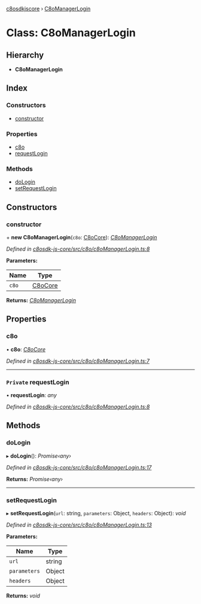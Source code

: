 [c8osdkjscore](../README.md) › [C8oManagerLogin](c8omanagerlogin.md)

# Class: C8oManagerLogin

## Hierarchy

* **C8oManagerLogin**

## Index

### Constructors

* [constructor](c8omanagerlogin.md#constructor)

### Properties

* [c8o](c8omanagerlogin.md#c8o)
* [requestLogin](c8omanagerlogin.md#private-requestlogin)

### Methods

* [doLogin](c8omanagerlogin.md#dologin)
* [setRequestLogin](c8omanagerlogin.md#setrequestlogin)

## Constructors

###  constructor

\+ **new C8oManagerLogin**(`c8o`: [C8oCore](c8ocore.md)): *[C8oManagerLogin](c8omanagerlogin.md)*

*Defined in [c8osdk-js-core/src/c8o/c8oManagerLogin.ts:8](https://github.com/convertigo/c8osdk-angular/blob/aea59f7/src/c8o/c8oManagerLogin.ts#L8)*

**Parameters:**

Name | Type |
------ | ------ |
`c8o` | [C8oCore](c8ocore.md) |

**Returns:** *[C8oManagerLogin](c8omanagerlogin.md)*

## Properties

###  c8o

• **c8o**: *[C8oCore](c8ocore.md)*

*Defined in [c8osdk-js-core/src/c8o/c8oManagerLogin.ts:7](https://github.com/convertigo/c8osdk-angular/blob/aea59f7/src/c8o/c8oManagerLogin.ts#L7)*

___

### `Private` requestLogin

• **requestLogin**: *any*

*Defined in [c8osdk-js-core/src/c8o/c8oManagerLogin.ts:8](https://github.com/convertigo/c8osdk-angular/blob/aea59f7/src/c8o/c8oManagerLogin.ts#L8)*

## Methods

###  doLogin

▸ **doLogin**(): *Promise‹any›*

*Defined in [c8osdk-js-core/src/c8o/c8oManagerLogin.ts:17](https://github.com/convertigo/c8osdk-angular/blob/aea59f7/src/c8o/c8oManagerLogin.ts#L17)*

**Returns:** *Promise‹any›*

___

###  setRequestLogin

▸ **setRequestLogin**(`url`: string, `parameters`: Object, `headers`: Object): *void*

*Defined in [c8osdk-js-core/src/c8o/c8oManagerLogin.ts:13](https://github.com/convertigo/c8osdk-angular/blob/aea59f7/src/c8o/c8oManagerLogin.ts#L13)*

**Parameters:**

Name | Type |
------ | ------ |
`url` | string |
`parameters` | Object |
`headers` | Object |

**Returns:** *void*
